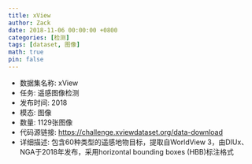 ```yaml
---
title: xView
author: Zack
date: 2018-11-06 00:00:00 +0800
categories: [检测]
tags: [dataset, 图像]
math: true
pin: false
---
```

- 数据集名称: xView
- 任务: 遥感图像检测
- 发布时间: 2018
- 模态: 图像
- 数量: 1129张图像
- 代码源链接: https://challenge.xviewdataset.org/data-download
- 详细描述: 包含60种类型的遥感地物目标，提取自WorldView 3，由DIUx、NGA于2018年发布，采用horizontal bounding boxes (HBB)标注格式
